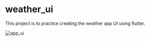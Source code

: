 # weather_ui

This project is to practice creating the weather app UI using flutter.



![app_ui](https://github.com/ManasviAtGitHub/flutter_ui_weather_app/assets/17096893/98f63974-e5c6-47a3-9e11-e937e7c4e5bf)
